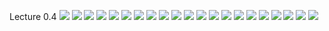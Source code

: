 Lecture 0.4
![](https://github.com/csn3rd/Ethics19Spring2020/blob/master/0.4.01%20Ethical%20Inventory.png)
![](https://github.com/csn3rd/Ethics19Spring2020/blob/master/0.4.02%202%20Types%20of%20Ethical%20Relativism.png)
![](https://github.com/csn3rd/Ethics19Spring2020/blob/master/0.4.03%20Subjectivism.png)
![](https://github.com/csn3rd/Ethics19Spring2020/blob/master/0.4.04%20Cultural%20Relativism.png)
![](https://github.com/csn3rd/Ethics19Spring2020/blob/master/0.4.05%20Critique%20of%20Ethical%20Relativism%201.png)
![](https://github.com/csn3rd/Ethics19Spring2020/blob/master/0.4.06%20Critique%20of%20Ethical%20Relativism%202.png)
![](https://github.com/csn3rd/Ethics19Spring2020/blob/master/0.4.07%20The%20Golden%20Rule%201.png)
![](https://github.com/csn3rd/Ethics19Spring2020/blob/master/0.4.08%20The%20Golden%20Rule%202.png)
![](https://github.com/csn3rd/Ethics19Spring2020/blob/master/0.4.09%20The%20Golden%20Rule%203.png)
![](https://github.com/csn3rd/Ethics19Spring2020/blob/master/0.4.10%20The%20Golden%20Rule%204.png)
![](https://github.com/csn3rd/Ethics19Spring2020/blob/master/0.4.11%20Critique%20of%20Ethical%20Relativism%203.png)
![](https://github.com/csn3rd/Ethics19Spring2020/blob/master/0.4.12%20Ethical%20Absolutism.png)
![](https://github.com/csn3rd/Ethics19Spring2020/blob/master/0.4.13%20Ethical%20Absolutism%202.png)
![](https://github.com/csn3rd/Ethics19Spring2020/blob/master/0.4.14%20Critique%20of%20Ethical%20Absolutism%201.png)
![](https://github.com/csn3rd/Ethics19Spring2020/blob/master/0.4.15%20Critique%20of%20Ethical%20Absolutism%202.png)
![](https://github.com/csn3rd/Ethics19Spring2020/blob/master/0.4.16%20Ethical%20Pluralism%201.png)
![](https://github.com/csn3rd/Ethics19Spring2020/blob/master/0.4.17%20Pluralism%20Metaphor%201.png)
![](https://github.com/csn3rd/Ethics19Spring2020/blob/master/0.4.18%20Pluralism%20Metaphor%202.png)
![](https://github.com/csn3rd/Ethics19Spring2020/blob/master/0.4.19%20Ethical%20Pluralism%202.png)
![](https://github.com/csn3rd/Ethics19Spring2020/blob/master/0.4.20%20Ethical%20Pluralism%203%20(Religious).png)
![](https://github.com/csn3rd/Ethics19Spring2020/blob/master/0.4.21%20Ethics%20without%20God.png)
